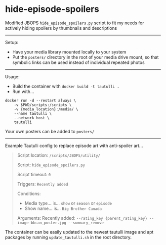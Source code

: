 # hide-episode-spoilers

Modified JBOPS `hide_episode_spoilers.py` script to fit my needs for actively hiding spoilers by thumbnails and descriptions

---

Setup:
- Have your media library mounted locally to your system
- Put the `posters/` directory in the root of your media drive mount, so that symbolic links can be used instead of individual repeated photos

---

Usage:
- Build the container with `docker build -t tautulli .`
- Run with...
```
docker run -d --restart always \
    -v $PWD/scripts:/scripts \
    -v {media_location}:/media/ \
    --name tautulli \
    --network host \
    tautulli
```

Your own posters can be added to `posters/`

---

Example Tautulli config to replace episode art with anti-spoiler art...

> Script location: `/scripts/JBOPS/utility/`
> 
> Script: `hide_episode_spoilers.py`
> 
> Script timeout: `0`
> 
> Triggers: `Recently added`
> 
> Conditions:
> - Media type... is... `show` or `season` or `episode`
> - Show name... is... `Big Brother Canada`
> 
> Arguments: Recently added: `--rating_key {parent_rating_key} --image bbcan_poster.jpg --summary_remove`

The container can be easily updated to the newest tautulli image and apt packages by running `update_tautulli.sh` in the root directory.
